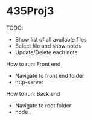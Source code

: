# 435Proj3

TODO:
- Show list of all available files
- Select file and show notes
- Update/Delete each note

How to run: Front end
- Navigate to front end folder
- http-server

How to run: Back end
- Navigate to root folder
- node .
